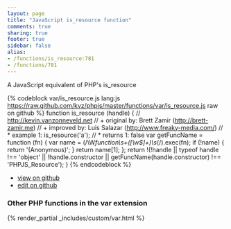 ```yaml
---
layout: page
title: "JavaScript is_resource function"
comments: true
sharing: true
footer: true
sidebar: false
alias:
- /functions/is_resource:781
- /functions/781
---
```

<!-- Generated by Rakefile:build -->
A JavaScript equivalent of PHP's is_resource

{% codeblock var/is_resource.js lang:js https://raw.github.com/kvz/phpjs/master/functions/var/is_resource.js raw on github %}
function is_resource (handle) {
    // http://kevin.vanzonneveld.net
    // +   original by: Brett Zamir (http://brett-zamir.me)
    // +   improved by: Luis Salazar (http://www.freaky-media.com/)
    // *     example 1: is_resource('a');
    // *     returns 1: false
    var getFuncName = function (fn) {
        var name = (/\W*function\s+([\w\$]+)\s*\(/).exec(fn);
        if (!name) {
            return '(Anonymous)';
        }
        return name[1];
    };
    return !(!handle || typeof handle !== 'object' || !handle.constructor || getFuncName(handle.constructor) !== 'PHPJS_Resource');
}
{% endcodeblock %}

 - [view on github](https://github.com/kvz/phpjs/blob/master/functions/var/is_resource.js)
 - [edit on github](https://github.com/kvz/phpjs/edit/master/functions/var/is_resource.js)

### Other PHP functions in the var extension
{% render_partial _includes/custom/var.html %}
